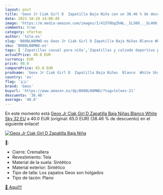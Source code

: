 ```yaml
---
layout: post
title: 'Geox Jr Ciak Girl D  Zapatilla Baja Niña con un 38.46 % de descuento'
date: 2021-10-20 14:08:49
image: 'https://m.media-amazon.com/images/I/415T0bgZkWL._SL500_._SL400_.jpg'
comments: true
category: ofertas
author: 'tole.es'
slug: 'B08BLN8MWD-es Geox Jr Ciak Girl D Zapatilla Baja Niñas Blanco White Sky...'
sku: 'B08BLN8MWD-es'
tags: [ 'Zapatillas casual para niña','Zapatillas y calzado deportivo para niña','Zapatos','Zapatos - Niñas','Zapatos y complementos','geox','zapatilla', ]
actualPrice: 40.0 EUR
currency: EUR
price: 40.0
comparePrice: 65.0 EUR
prodname: 'Geox Jr Ciak Girl D  Zapatilla Baja Niñas  Blanco  White Sky   32 EU'
country: 'es'
flag: '🇪🇸'
brand: 'Geox'
buyurl: 'https://www.amazon.es/dp/B08BLN8MWD/?tag=tolees-21'
descuento: '38.46'
average: '40.0'
---
```


En este momento está [Geox Jr Ciak Girl D  Zapatilla Baja Niñas  Blanco  White Sky   32 EU](https://www.amazon.es/dp/B08BLN8MWD/?tag=tolees-21) a 40.0 EUR (original: 65.0 EUR) (38.46 %  de descuento) en el siguiente enlace!

[![Geox Jr Ciak Girl D  Zapatilla Baja Niña](https://m.media-amazon.com/images/I/415T0bgZkWL._SL500_._SL400_.jpg)](https://www.amazon.es/dp/B08BLN8MWD/?tag=tolees-21)

🔎:

- Cierre: Cremallera
- Revestimiento: Tela
- Material de la suela: Sintético
- Material exterior: Sintético
- Tipo de talla: Los zapatos Geox son holgados
- Tipo de tacón: Plano

[🛒 Aquí!!!](https://www.amazon.es/dp/B08BLN8MWD/?tag=tolees-21)
